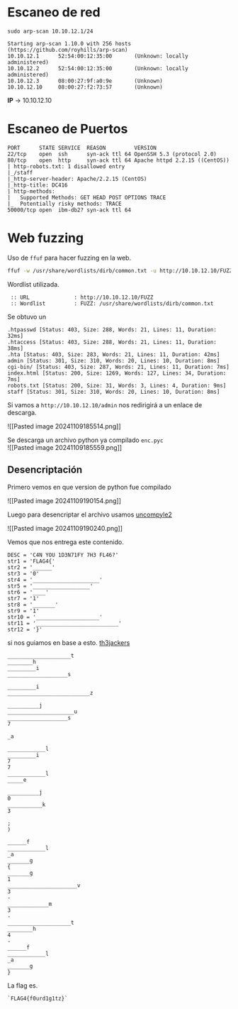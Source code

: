 # Escaneo de red

```
sudo arp-scan 10.10.12.1/24
```

```
Starting arp-scan 1.10.0 with 256 hosts (https://github.com/royhills/arp-scan)
10.10.12.1      52:54:00:12:35:00       (Unknown: locally administered)
10.10.12.2      52:54:00:12:35:00       (Unknown: locally administered)
10.10.12.3      08:00:27:9f:a0:9e       (Unknown)
10.10.12.10     08:00:27:f2:73:57       (Unknown)
```

**IP** → 10.10.12.10

# Escaneo de Puertos

```
PORT      STATE SERVICE  REASON         VERSION
22/tcp    open  ssh      syn-ack ttl 64 OpenSSH 5.3 (protocol 2.0)
80/tcp    open  http     syn-ack ttl 64 Apache httpd 2.2.15 ((CentOS))
| http-robots.txt: 1 disallowed entry 
|_/staff
|_http-server-header: Apache/2.2.15 (CentOS)
|_http-title: DC416
| http-methods: 
|   Supported Methods: GET HEAD POST OPTIONS TRACE
|_  Potentially risky methods: TRACE
50000/tcp open  ibm-db2? syn-ack ttl 64
```

# Web fuzzing

Uso de `ffuf` para hacer fuzzing en la web.

```bash
ffuf -w /usr/share/wordlists/dirb/common.txt -u http://10.10.12.10/FUZZ
```

Wordlist utilizada.
```
 :: URL              : http://10.10.12.10/FUZZ
 :: Wordlist         : FUZZ: /usr/share/wordlists/dirb/common.txt
```

Se obtuvo un 
```
.htpasswd [Status: 403, Size: 288, Words: 21, Lines: 11, Duration: 32ms]
.htaccess [Status: 403, Size: 288, Words: 21, Lines: 11, Duration: 38ms]
.hta [Status: 403, Size: 283, Words: 21, Lines: 11, Duration: 42ms]
admin [Status: 301, Size: 310, Words: 20, Lines: 10, Duration: 8ms]
cgi-bin/ [Status: 403, Size: 287, Words: 21, Lines: 11, Duration: 7ms]
index.html [Status: 200, Size: 1269, Words: 127, Lines: 34, Duration: 7ms]
robots.txt [Status: 200, Size: 31, Words: 3, Lines: 4, Duration: 9ms]
staff [Status: 301, Size: 310, Words: 20, Lines: 10, Duration: 8ms]
```

Si vamos a `http://10.10.12.10/admin` nos redirigirá a un enlace de descarga.

![[Pasted image 20241109185514.png]]

Se descarga un archivo python ya compilado `enc.pyc`   
![[Pasted image 20241109185559.png]]

## Desencriptación 
Primero vemos en que version de python fue compilado

![[Pasted image 20241109190154.png]]

Luego para desencriptar el archivo usamos [uncompyle2](https://github.com/wibiti/uncompyle2)

![[Pasted image 20241109190240.png]]

Vemos que nos entrega este contenido.

```
DESC = 'C4N YOU 1D3N71FY 7H3 FL46?'
str1 = 'FLAG4{'
str2 = '______'
str3 = '0'
str4 = '_____________________'
str5 = '__________________'
str6 = '____'
str7 = '1'
str8 = '_______'
str9 = '1'
str10 = '____________________'
str11 = '__________________________'
str12 = '}'
```


si nos guiamos en base a esto. [th3jackers](https://github.com/VulnHub/ctf-writeups/blob/05ceec63c98bb42348462d3ba384d521db3654be/2015/th3jackers/misc100.md)

```
____________________t
________h
_________i
___________________s

_________i
__________________________z

__________j
_____________________u
___________________s
7

_a

____________l
_________i
7
7
____________l
_____e

__________j
0
___________k
3

;
)

______f
____________l
_a
_______g
{
_______g
1
______________________v
3
-
_____________m
3
-
____________________t
________h
4
-
______f
____________l
_a
_______g
}
```

La flag es.
```
`FLAG4{f0urd1g1tz}`
```



